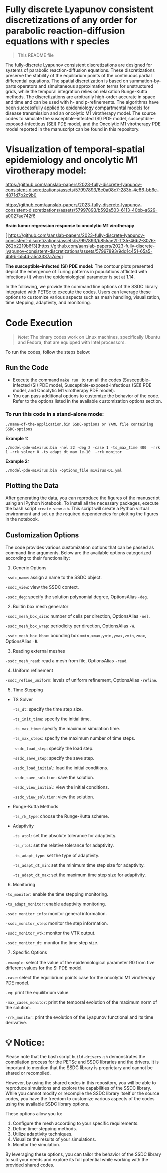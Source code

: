 # Fully discrete Lyapunov consistent discretizations of any order for parabolic reaction-diffusion equations with r species

> This README file

The fully-discrete Lyapunov consistent discretizations are designed for systems of parabolic reaction-diffusion equations. These discretizations preserve the stability of the equilibrium points of the continuous partial differential equations. The spatial discretization is based on summation-by-parts operators and simultaneous approximation terms for unstructured grids, while the temporal integration relies on relaxation Runge-Kutta methods. The discretizations are arbitrarily high-order accurate in space and time and can be used with h- and p-refinements. The algorithms have been successfully applied to epidemiology compartmental models for disease transmission and an oncolytic M1 virotherapy model. The source codes to simulate the susceptible–infected (SI) PDE model, susceptible-exposed-infectious (SEI) PDE model, and the Oncolytic M1 virotherapy PDE model reported in the manuscript can be found in this repository.

# Visualization of temporal-spatial epidemiology and oncolytic M1 virotherapy model:

https://github.com/aanslab-papers/2023-fully-discrete-lyapunov-consistent-discretizations/assets/57997893/6e0a08c7-283b-4e86-bb6e-4871d7b2c9b0

https://github.com/aanslab-papers/2023-fully-discrete-lyapunov-consistent-discretizations/assets/57997893/b592a503-6113-40bb-a629-a0027ae742f6

 **Brain tumor regression response to oncolytic M1 virotherapy**
 
[ https://github.com/aanslab-papers/2023-fully-discrete-lyapunov-consistent-discretizations/assets/57997893/b855ae2f-1f35-46b2-8076-262b2219b6f3](https://github.com/aanslab-papers/2023-fully-discrete-lyapunov-consistent-discretizations/assets/57997893/9dd1c451-65a5-4b9b-b54d-a5c3337a7cec)

 **The susceptible–infected (SI) PDE model:** The contour plots presented depict the emergence of Turing patterns in populations afflicted with infections (I) when the epidemiological parameter is set at 1.14.
 
In the following, we provide the command line options of the SSDC library integrated with PETSc to execute the codes. Users can leverage these options to customize various aspects such as mesh handling, visualization, time stepping, adaptivity, and monitoring.

# Code Execution

> *Note:* The binary codes work on Linux machines, specifically Ubuntu and Fedora, that are equipped with Intel processors.

To run the codes, follow the steps below:

##  Run the Code
* Execute the command ```make run ``` to run all the codes (Susceptible–infected (SI) PDE model, Susceptible-exposed-infectious (SEI) PDE model, and Oncolytic M1 virotherapy PDE model).
* You can pass additional options to customize the behavior of the code. Refer to the options listed in the available customization options section.

###  To run this code in a stand-alone mode:

```./name-of-the-application.bin SSDC-options or YAML file containing SSDC-options``` 

 **Example 1:** 

```./model-pde-m1virus.bin -nel 32 -deg 2 -case 1 -ts_max_time 400  -rrk 1 -rrk_solver 0 -ts_adapt_dt_max 1e-10  -rrk_monitor```

 **Example 2:**

```./model-pde-m1virus.bin -options_file m1virus-D1.yml```

##  Plotting the Data

After generating the data, you can reproduce the figures of the manuscript using an IPython Notebook. To install all the necessary packages, execute the bash script `create-venv.sh`. This script will create a Python virtual environment and set up the required dependencies for plotting the figures in the notebook.

## Customization Options

The code provides various customization options that can be passed as command-line arguments. Below are the available options categorized according to their functionality:

1. Generic Options

`-ssdc_name`: assign a name to the SSDC object.

`-ssdc_view`: view the SSDC context.

`-ssdc_deg`: specify the solution polynomial degree, OptionsAlias ```-deg```.

2.  Builtin box mesh generator

`-ssdc_mesh_box_size`: number of cells per direction, OptionsAlias ```-nel```.

`-ssdc_mesh_box_wrap`: periodicity per direction, OptionsAlias ```-W```.

`-ssdc_mesh_box_bbox`: bounding box `xmin,xmax,ymin,ymax,zmin,zmax`, OptionsAlias ```-B```.


3. Reading external meshes

`-ssdc_mesh_read`: read a mesh from file, OptionsAlias ```-read```.


4. Uniform refinement

`-ssdc_refine_uniform`: levels of uniform refinement, OptionsAlias ```-refine```.


5.  Time Stepping

  * TS Solver

     `-ts_dt`: specify the time step size.

     `-ts_init_time`: specify the initial time.

     `-ts_max_time`: specify the maximum simulation time.

     `-ts_max_steps`: specify the maximum number of time steps.

     `-ssdc_load_step`: specify the load step.

     `-ssdc_save_step`: specify the save step.

     `-ssdc_load_initial`: load the initial conditions.

     `-ssdc_save_solution`: save the solution.

     `-ssdc_view_initial`: view the initial conditions.

     `-ssdc_view_solution`: view the solution.


  * Runge-Kutta Methods

     `-ts_rk_type`: choose the Runge-Kutta scheme.

   * Adaptivity

     `-ts_atol`: set the absolute tolerance for adaptivity.

     `-ts_rtol`: set the relative tolerance for adaptivity.

     `-ts_adapt_type`: set the type of adaptivity.

     `-ts_adapt_dt_min`: set the minimum time step size for adaptivity.

     `-ts_adapt_dt_max`: set the maximum time step size for adaptivity.

6. Monitoring

`-ts_monitor`: enable the time stepping monitoring.

`-ts_adapt_monitor`: enable adaptivity monitoring.

`-ssdc_monitor_info`: monitor general information.

`-ssdc_monitor_step`: monitor the step information.

`-ssdc_monitor_vtk`: monitor the VTK output.

`-ssdc_monitor_dt`: monitor the time step size.


7. Specific Options

`-example`: select the value of the epidemiological parameter R0 from five different values for the SI PDE model.

`-case`: select the equilibrium points case for the oncolytic M1 virotherapy PDE model. 

`-eq`: print the equilibrium value.

`-max_cases_monitor`: print the temporal evolution of the maximum norm of the solution.

`-rrk_monitor`: print the evolution of the Lyapunov functional and its time derivative.

# 💡 **Notice:**

Please note that the bash script ```build-drivers.sh``` demonstrates the compilation process for the PETSc and SSDC libraries and the drivers. It is important to mention that the SSDC library is proprietary and cannot be shared or recompiled.

However, by using the shared codes in this repository, you will be able to reproduce simulations and explore the capabilities of the SSDC library. While you cannot modify or recompile the SSDC library itself or the source codes, you have the freedom to customize various aspects of the codes using the available SSDC library options.

These options allow you to:

1. Configure the mesh according to your specific requirements.
2. Define time-stepping methods.
3. Utilize adaptivity techniques.
4. Visualize the results of your simulations.
5. Monitor the simulation.

By leveraging these options, you can tailor the behavior of the SSDC library to suit your needs and explore its full potential while working with the provided shared codes.
